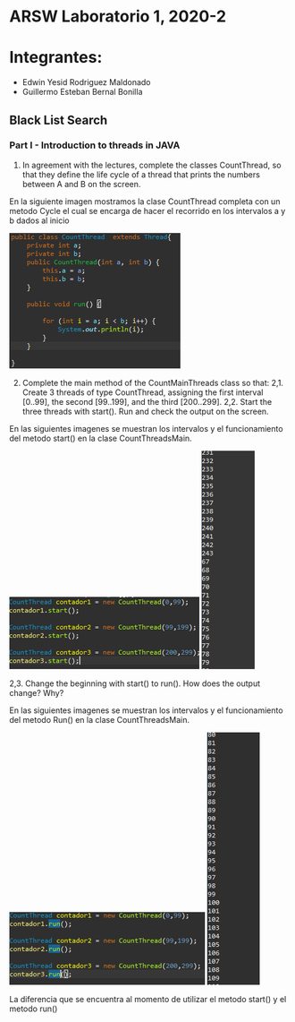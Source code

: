 # ARSW Laboratorio 1, 2020-2

# Integrantes: 
- Edwin Yesid Rodriguez Maldonado
- Guillermo Esteban Bernal Bonilla

## Black List Search
### Part I - Introduction to threads in JAVA

1. In agreement with the lectures, complete the classes CountThread, so that they define the life cycle of a thread that prints the numbers between A and B on the screen.

En la siguiente imagen mostramos la clase CountThread completa con un metodo Cycle el cual se encarga de hacer el recorrido en los intervalos a y b dados al inicio

![countthread](imagenes/countthread.png)

2. Complete the main method of the CountMainThreads class so that: 
2,1. Create 3 threads of type CountThread, assigning the first interval [0..99], the second [99..199], and the third [200..299].
2,2. Start the three threads with start(). Run and check the output on the screen.

En las siguientes imagenes se muestran los intervalos y el funcionamiento del metodo start() en la clase CountThreadsMain.

![countthread](imagenes/start.png)
![countthread](imagenes/startlist.png)

2,3. Change the beginning with start() to run(). How does the output change? Why?

En las siguientes imagenes se muestran los intervalos y el funcionamiento del metodo Run() en la clase CountThreadsMain.

![countthread](imagenes/run.png)
![countthread](imagenes/runlist.png)

La diferencia que se encuentra al momento de utilizar el metodo start() y el metodo run()
